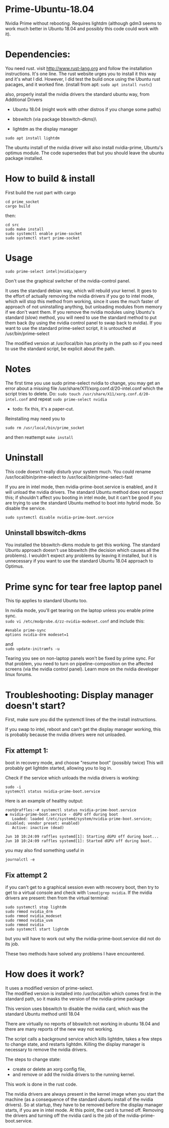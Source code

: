 # Prime-Ubuntu-18.04
Nvidia Prime without rebooting. Requires lightdm (although gdm3 seems to work much better in Ubuntu 18.04 and possibly this code could work with it).

# Dependencies:

You need rust.
visit http://www.rust-lang.org
and follow the installation instructions. It's one line. 
The rust website urges you to install it this way and it's what I did. 
However, I did test the build once using the Ubuntu rust pacages, and it worked fine. 
(install from apt: `sudo apt install rustc`)

also, properly install the nvidia drivers the standard ubuntu way, from Additional Drivers


* Ubuntu 18.04 (might work with other distros if you change some paths)

* bbswitch (via package bbswitch-dkms)\

* lightdm as the display manager
```
sudo apt install lightdm
```

The ubuntu install of the nvidia driver will also install nvidia-prime, Ubuntu's optimus module. The code supersedes that but you should leave the ubuntu package installed. 


# How to build & install

First build the rust part with cargo
```
cd prime_socket
cargo build
```


then:
```
cd src
sudo make install
sudo systemctl enable prime-socket
sudo systemctl start prime-socket
```


# Usage

```
sudo prime-select intel|nvidia|query
```

Don't use the graphical switcher of the nvidia-control panel. 

It uses the standard debian way, which will rebuild your kernel. It goes to the effort of actually removing the nvidia drivers if you go to intel mode, which will stop this method from working, since it uses the much faster of approach of not uninstalling anything, but unloading modules from memory if we don't want them. 
If you remove the nvidia modules using Ubuntu's standard (slow) method, you will need to use the standard method to put them back (by using the nvidia control panel to swap back to nvidia).
If you want to use the standard prime-select script, it is untouched at
/usr/bin/prime-select

The modified version at /usr/local/bin has priority in the path so if you need to use the standard script, be explicit about the path.


# Notes

The first time you use sudo prime-select nvidia to change, you may get an error about a missing file
/usr/share/X11/xorg.conf.d/20-intel.conf
which the script tries to delete. 
Do: `sudo touch /usr/share/X11/xorg.conf.d/20-intel.conf`
and repeat `sudo prime-select nvidia`

* todo: fix this, it's a paper-cut.


Reinstalling may need you to 
```
sudo rm /usr/local/bin/prime_socket
```
and then reattempt
`make install`

# Uninstall

This code doesn't really disturb your system much. 
You could rename /usr/local/bin/prime-select to /usr/local/bin/prime-select-fast


If you are in intel mode, then nvidia-prime-boot.service is enabled, and it will unload the nvidia drivers. The standard Ubuntu method does not expect this; if shouldn't affect you booting in intel mode, but it can't be good if you are trying to use the standard Ubuntu method to boot into hybrid mode. 
So disable the service.

`sudo systemctl disable nvidia-prime-boot.service`

## Uninstall bbswitch-dkms
You installed the bbswitch-dkms module to get this working.
The standard Ubuntu approach doesn't use bbswitch (the decision which causes all the problems). I wouldn't expect any problems by leaving it installed, but it is unnecessary if you want to use the standard Ubuntu 18.04 approach to Optimus.


# Prime sync for tear free laptop panel

This tip applies to standard Ubuntu too. 

In nvidia mode, you'll get tearing on the laptop unless you enable prime sync.\
`sudo vi /etc/modprobe.d/zz-nvidia-modeset.conf`
and include this:
```
#enable prime-sync
options nvidia-drm modeset=1
```
and \
`sudo update-initramfs -u`

Tearing you see on non-laptop panels won't be fixed by prime sync. For that problem, you need to turn on pipeline-composition on the affected screens (via the nvidia control panel). Learn more on the nvidia developer linux forums.



# Troubleshooting: Display manager doesn't start?

First, make sure you did the systemctl lines of the the install instructions.


If you swap to intel, reboot and can't get the display manager working, this is probably because the nvidia drivers were not unloaded. 

## Fix attempt 1:

boot in recovery mode, and choose "resume boot" (possibly twice)
This will probably get lightdm started, allowing you to log in.

Check if the service which unloads the nvidia drivers is working:
```
sudo -i
systemctl status nvidia-prime-boot.service
```

Here is an example of healthy output:
```
root@raffles:~# systemctl status nvidia-prime-boot.service
● nvidia-prime-boot.service - dGPU off during boot
   Loaded: loaded (/etc/systemd/system/nvidia-prime-boot.service; disabled; vendor preset: enabled)
   Active: inactive (dead)

Jun 10 10:24:09 raffles systemd[1]: Starting dGPU off during boot...
Jun 10 10:24:09 raffles systemd[1]: Started dGPU off during boot.
```

you may also find something useful in 
```
journalctl -e
```

## Fix attempt 2
if you can't get to a graphical session even with recovery boot,
 then try to get to a virtual console and 
check with `lsmod|grep nvidia`. 
If the nvidia drivers are present:
then from the virtual terminal:

```
sudo systemctl stop lightdm
sudo rmmod nvidia_drm
sudo rmmod nvidia_modeset
sudo rmmod nvidia_uvm
sudo rmmod nvidia
sudo systemctl start lightdm
```
but you will have to work out why the nvidia-prime-boot.service did not do its job.

These two methods have solved any problems I have encountered. 


# How does it work?

It uses a modified version of prime-select.\
The modified version is installed into /usr/local/bin which comes first in the standard path, so it masks the version of the nvidia-prime package

This version uses bbswitch to disable the nvidia card, which was the standard Ubuntu method until 18.04

There are virtually no reports of bbswitch not working in ubuntu 18.04 and there are many reports of the new way not working. 

The script calls a background service which kills lightdm, takes a few steps to change state, and restarts lightdm. Killing the display manager is necessary to remove the nvidia drivers.

The steps to change state:

* create or delete an xorg config file, 
* and remove or add the nvidia drivers to the running kernel. 

This work is done in the rust code.


The nvidia drivers are always present in the kernel image when you start the machine (as a consequence of the standard ubuntu install of the nvidia drivers). 
So at startup, they have to be removed before the display manager starts, if you are in intel mode. At this point, the card is turned off. Removing the drivers and turning off the nvidia card is the job of the nvidia-prime-boot.service. 

